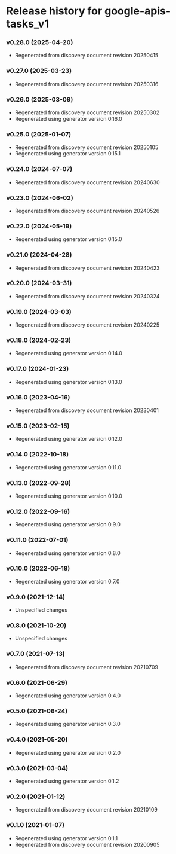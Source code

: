 # Release history for google-apis-tasks_v1

### v0.28.0 (2025-04-20)

* Regenerated from discovery document revision 20250415

### v0.27.0 (2025-03-23)

* Regenerated from discovery document revision 20250316

### v0.26.0 (2025-03-09)

* Regenerated from discovery document revision 20250302
* Regenerated using generator version 0.16.0

### v0.25.0 (2025-01-07)

* Regenerated from discovery document revision 20250105
* Regenerated using generator version 0.15.1

### v0.24.0 (2024-07-07)

* Regenerated from discovery document revision 20240630

### v0.23.0 (2024-06-02)

* Regenerated from discovery document revision 20240526

### v0.22.0 (2024-05-19)

* Regenerated using generator version 0.15.0

### v0.21.0 (2024-04-28)

* Regenerated from discovery document revision 20240423

### v0.20.0 (2024-03-31)

* Regenerated from discovery document revision 20240324

### v0.19.0 (2024-03-03)

* Regenerated from discovery document revision 20240225

### v0.18.0 (2024-02-23)

* Regenerated using generator version 0.14.0

### v0.17.0 (2024-01-23)

* Regenerated using generator version 0.13.0

### v0.16.0 (2023-04-16)

* Regenerated from discovery document revision 20230401

### v0.15.0 (2023-02-15)

* Regenerated using generator version 0.12.0

### v0.14.0 (2022-10-18)

* Regenerated using generator version 0.11.0

### v0.13.0 (2022-09-28)

* Regenerated using generator version 0.10.0

### v0.12.0 (2022-09-16)

* Regenerated using generator version 0.9.0

### v0.11.0 (2022-07-01)

* Regenerated using generator version 0.8.0

### v0.10.0 (2022-06-18)

* Regenerated using generator version 0.7.0

### v0.9.0 (2021-12-14)

* Unspecified changes

### v0.8.0 (2021-10-20)

* Unspecified changes

### v0.7.0 (2021-07-13)

* Regenerated from discovery document revision 20210709

### v0.6.0 (2021-06-29)

* Regenerated using generator version 0.4.0

### v0.5.0 (2021-06-24)

* Regenerated using generator version 0.3.0

### v0.4.0 (2021-05-20)

* Regenerated using generator version 0.2.0

### v0.3.0 (2021-03-04)

* Regenerated using generator version 0.1.2

### v0.2.0 (2021-01-12)

* Regenerated from discovery document revision 20210109

### v0.1.0 (2021-01-07)

* Regenerated using generator version 0.1.1
* Regenerated from discovery document revision 20200905

